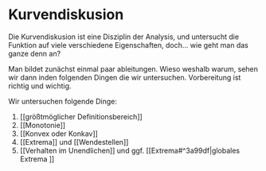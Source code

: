 # Kurvendiskusion

Die Kurvendiskusion ist eine Disziplin der Analysis, und untersucht die Funktion auf viele verschiedene Eigenschaften, doch... wie geht man das ganze denn an?

Man bildet zunächst einmal paar ableitungen. Wieso weshalb warum, sehen wir dann inden folgenden Dingen die wir untersuchen. Vorbereitung ist richtig und wichtig.

Wir untersuchen folgende Dinge:

1. [[größtmöglicher Definitionsbereich]]
2. [[Monotonie]]
2. [[Konvex oder Konkav]]
3. [[Extrema]] und [[Wendestellen]]
4. [[Verhalten im Unendlichen]] und ggf. [[Extrema#^3a99df|globales Extrema ]]